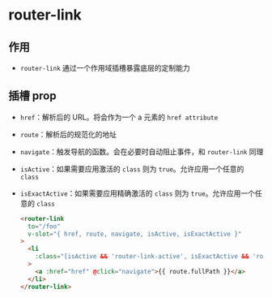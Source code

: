 # router-link

## 作用

- `router-link` 通过一个作用域插槽暴露底层的定制能力

## 插槽 prop

- `href`：解析后的 URL。将会作为一个 a 元素的 `href attribute`

- `route`：解析后的规范化的地址

- `navigate`：触发导航的函数。会在必要时自动阻止事件，和 `router-link` 同理

- `isActive`：如果需要应用激活的 `class` 则为 `true`。允许应用一个任意的 `class`

- `isExactActive`：如果需要应用精确激活的 `class` 则为 `true`。允许应用一个任意的 `class`

    ```html
    <router-link
      to="/foo"
      v-slot="{ href, route, navigate, isActive, isExactActive }"
    >
      <li
        :class="[isActive && 'router-link-active', isExactActive && 'router-link-exact-active']"
      >
        <a :href="href" @click="navigate">{{ route.fullPath }}</a>
      </li>
    </router-link>
    ```
